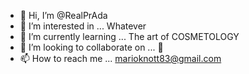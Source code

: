 - 👋 Hi, I’m @RealPrAda
- 👀 I’m interested in ... Whatever
- 🌱 I’m currently learning ... The art of COSMETOLOGY
- 💞️ I’m looking to collaborate on ... 🎵
- 📫 How to reach me ... marioknott83@gmail.com

<!---
RealPrAda/RealPrAda is a ✨ special ✨ repository because its `README.md` (this file) appears on your GitHub profile.
You can click the Preview link to take a look at your changes.
--->
